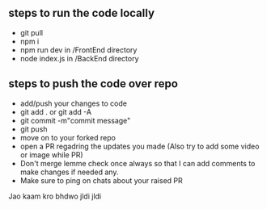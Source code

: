 ## steps to run the code locally 
- git pull
- npm i
- npm run dev in /FrontEnd directory
- node index.js in /BackEnd directory


## steps to push the code over repo 

- add/push your changes to code
- git add . or git add -A
- git commit -m"commit message"
- git push
- move on to your forked repo
- open a PR regadring the updates you made (Also try to add some video or image while PR)
- Don't merge lemme check once always so that I can add comments to make changes if needed any.
- Make sure to ping on chats about your raised PR

Jao kaam kro bhdwo jldi jldi 
